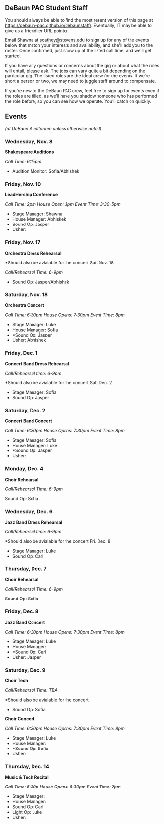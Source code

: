 ## DeBaun PAC Student Staff

You should always be able to find the most resent version of this page at <https://debaun-pac.github.io/debaunstaff/>. Eventually, IT may be able to give us a friendlier URL pointer.

Email Shawna at <scathey@stevens.edu>  to sign up for any of the events below that match your interests and availability, and she'll add you to the roster. Once confirmed, just show up at the listed call time, and we’ll get started.

If you have any questions or concerns about the gig or about what the roles will entail, please ask. The jobs can vary quite a bit depending on the particular gig. The listed roles are the ideal crew for the events. If we’re short a person or two, we may need to juggle staff around to compensate.

If you’re new to the DeBaun PAC crew, feel free to sign up for events even if the roles are filled, as we’ll have you shadow someone who has performed the role before, so you can see how we operate. You’ll catch on quickly.


## Events
*(at DeBaun Auditorium unless otherwise noted)*



### Wednesday, Nov. 8

**Shakespeare Auditions**

_Call Time: 6:15pm_

- Audition Monitor: Sofia/Abhishek


### Friday, Nov. 10

**LeadHership Conference**

_Call Time: 2pm House Open: 3pm Event Time: 3:30-5pm_

- Stage Manager: Shawna
- House Manager: Abhiskek
- Sound Op: Jasper
- Usher:


### Friday, Nov. 17

**Orchestra Dress Rehearsal**

*Should also be avialable for the concert Sat. Nov. 18

_Call/Rehearsal Time: 6-9pm_

- Sound Op: Jasper/Abhishek


### Saturday, Nov. 18

**Orchestra Concert**

_Call Time: 6:30pm  House Opens: 7:30pm  Event Time: 8pm_

- Stage Manager: Luke
- House Manager: Sofia
- *Sound Op: Jasper
- Usher: Abhishek


### Friday, Dec. 1

**Concert Band Dress Rehearsal**

_Call/Rehearsal time: 6-9pm_

*Should also be avialable for the concert Sat. Dec. 2

- Stage Manager: Sofia
- Sound Op: Jasper


### Saturday, Dec. 2

**Concert Band Concert**

_Call Time: 6:30pm  House Opens: 7:30pm  Event Time: 8pm_

- Stage Manager: Sofia
- House Manager: Luke
- *Sound Op: Jasper
- Usher:


### Monday, Dec. 4

**Choir Rehearsal**

_Call/Rehearsal Time: 6-9pm_

Sound Op: Sofia


### Wednesday, Dec. 6

**Jazz Band Dress Rehearsal**

_Call/Rehearsal time: 6-9pm_

*Should also be avialable for the concert Fri. Dec. 8

- Stage Manager: Luke
- Sound Op: Carl


### Thursday, Dec. 7

**Choir Rehearsal**

_Call/Rehearsal Time: 6-9pm_

Sound Op: Sofia


### Friday, Dec. 8

**Jazz Band Concert**

_Call Time: 6:30pm  House Opens: 7:30pm  Event Time: 8pm_

- Stage Manager: Luke
- House Manager:
- *Sound Op: Carl
- Usher: Jasper


### Saturday, Dec. 9

**Choir Tech**

_Call/Rehearsal Time: TBA_

*Should also be avialable for the concert

- Sound Op: Sofia


**Choir Concert**

_Call Time: 6:30pm  House Opens: 7:30pm  Event Time: 8pm_

- Stage Manager: Luke
- House Manager:
- *Sound Op: Sofia
- Usher:


### Thursday, Dec. 14

**Music & Tech Recital**

_Call Time: 5:30p House Opens: 6:30pm Event Time: 7pm_

- Stage Manager:
- House Manager:
- Sound Op: Carl
- Light Op: Luke
- Usher:


